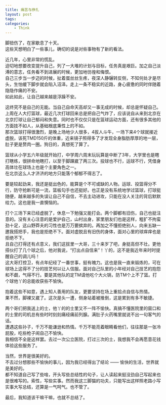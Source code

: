 ```yaml
---
title: 痛苦与挣扎
layout: post
tags:
categories:
    - Think
---
```


脚扭伤了，在家歇息了十天。   
这些天想明白了一些事儿，确切的说是对些事物有了新的看法。   

近几年，心里非常的慌乱。   
迫切地想要改变提升自己，列了一大堆的计划与目标，任务真是艰巨。加之自己淡溥的意志，任务看不到进展的时候，更加地彷徨和悔恨。   
自己三步当一步迈的时候，扯着蛋丝丝生疼，夜深人静辗转反侧，不知何处才是尽头，生怕缓下脚步就会陷入沼泽。走上一条不稳实的近路，身心疲惫的同时伴随着隐隐作痛的不安。   
如此如此，让自己越来越是浮躁不安。

这终究不是自己的无能。当自己自命天高却又一事无成的时候，却总是怀疑自己。   
上周在人大打篮球，最近几次打球回来总是把自己气炸了，应该说自从来到北京在北京打球让自己郁闷和失意。同时也不仅仅只是在篮球运动方面，还有很多其他的方面技不如人，从基础根底秉性上的不如。   
那次篮球打得很激烈，是晚上场地少人很多，4拔人斗牛，一场下来4个球就接近虚脱，该死TMD150斤的体重，近来镜子照得多了才发现全身脂肪厚厚的地一层，肚子更是赘肉一圈。狗日的，真想死了算了。

篮球从小学五六年级就开始打，中学周六周末玩玩算是中断了3年，大学里也是瞎打瞎练，很拼命地瞎打，以至于脚踝崴了两三次。投球也不行，运球不行，凭借身高体壮在球场上也是个主要角色之一。   
在北京这么人才济济的地方只能落个郁郁不得志了。   

要是较起劲来，我还是挺出色的，能算是个不可或缺的人物。运球、投篮得分不行，防守抢断可是一流，篮板勾手也还挺好。也正是没有系统地学过篮球，打球挺随便，越来越多的失误让自己不自信，不去主动进攻，只能在没人关注的背后默默给力。这也是我一直懊恼的。   

打个三场下来已经虚脱了，休息一下勉强又能打会。两个脚都有旧伤，自己也挺注意的。没有关心注意的是爱护自己，山村出身，家里朋友们也是这样，粗犷不拘蛮劲十足，这山野莽夫的习性也是万万要摈弃的。再加之不懂拒绝别人，向来五缺一邀我搭把手，我也是拒绝不下。面对虚脱且有旧伤的身体，面对心里的球痒痒也是拒绝不下。    
且自己打得还有点意义，我们这拔里一大哥，三十来岁了吧，身挺高但不壮。更他搭伙打了几个球之后，他对我说，“打出点自信来”！丫的，这不是我近年来时时提醒自己的调儿吗！   
这大哥打控卫，有点年纪经了一番世事，挺有魄力。这也是我一直来锻炼的，可在球场上这得不了分的技艺何以让人信服。面对自己队里的小年经对自己技艺的抱怨和不觑，气得不行。要是其他队的定TM请他吃个大火锅，防TM个上不了篮。打个球他丫的总能收获些不愉快。   

抱着这些不如意，遇上知人善用的队友，更要坚持在场上重拾点自信与热情。   
果不然，脚裸又崴了。这次是头一遭，侧身站着被推倒，这是累到有多不敏捷。


两个哥们把我送上的士，他丫的的士里又不一阵不愉快。真搞不懂医院里的窗口和的士里的司机总有些时时刻刻痛经痛前列腺。满肚子火药嘴里就说不出一句客气的话。  
遭遇这些孙子，千万不能谦逊和热情。千万不能亮着眼睛看他们，往往那是一张冷屁股，吃些枪子闹自己不愉快。   
我相信不全是这样罢。去过一次公立医院，打过三次的士，我想我不会再愿意花钱体验这些服务了。


当然，世界是很美好的。   
不去过分想那些不愉快的事儿，因为我已经得出了结论 —— 愉快的生活，世界就是美好的。   
都不知道自己写了些啥，开头写些总结性的句子，让人读起来挺没劲自己写起来也是很难写的。索性，写些实事。然而我这三脚猫的功夫，只能写出这样照老路小写实事大写总结，还算是一气呵气。也不管了。   

最后，我知道该干嘛干嘛，也就不总结了。